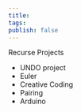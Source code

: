 ```yaml
---
title:
tags:
publish: false
---
```

Recurse Projects
- UNDO project
- Euler
- Creative Coding
- Pairing
- Arduino